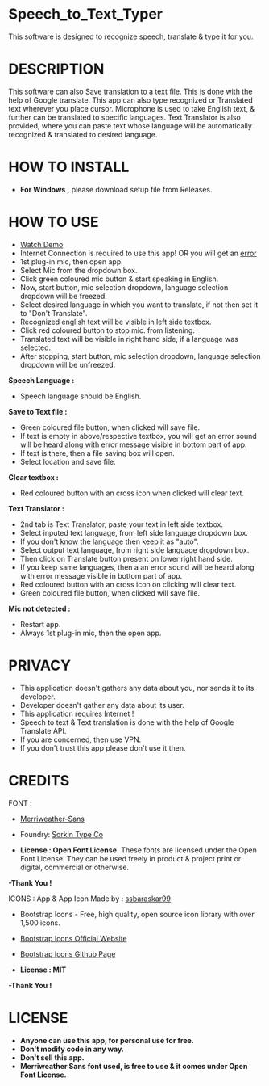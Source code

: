 # Speech_to_Text_Typer
This software is designed to recognize speech, translate &amp; type it for you.

# **DESCRIPTION**
This software can also Save translation to a text file. This is done with the help of Google translate. This app can also type recognized or Translated text wherever you place cursor. Microphone is used to take English text, & further can be translated to specific languages. Text Translator is also provided, where you can paste text whose language will be automatically recognized & translated to desired language.

# HOW TO INSTALL
 - **For Windows ,** please download setup file from Releases.

# HOW TO USE
- [Watch Demo](https://drive.google.com/file/d/1lRYs_1CSeEHPctPkyfyqKbwKdWiHDtE3/view?usp=sharing)
- Internet Connection is required to use this app! OR you will get an [error](https://drive.google.com/file/d/19auxgNl35u2OIHcoKWrpRUtfndjRhHrS/view?usp=sharing)
- 1st plug-in mic, then open app.
- Select Mic from the dropdown box.
- Click green coloured mic button & start speaking in English.
- Now, start button, mic selection dropdown, language selection dropdown will be freezed.
- Select desired language in which you want to translate, if not then set it to "Don't Translate".
- Recognized english text will be visible in left side textbox.
- Click red coloured button to stop mic. from listening.
- Translated text will be visible in right hand side, if a language was selected.
- After stopping, start button, mic selection dropdown, language selection dropdown will be unfreezed.

**Speech Language :**
  - Speech language should be English.

**Save to Text file :**
  - Green coloured file button, when clicked will save file.
  - If text is empty in above/respective textbox, you will get an error sound will be heard along with error 	message visible in bottom part of app.
  - If text is there, then a file saving box will open.
  - Select location and save file.

**Clear textbox :**
  - Red coloured button with an cross icon when clicked will clear text.

**Text Translator :**
  - 2nd tab is Text Translator, paste your text in left side textbox.
  - Select inputed text language, from left side language dropdown box.
  - If you don't know the language then keep it as "auto".
  - Select output text language, from right side language dropdown box.
  - Then click on  Translate button present on lower right hand side.
  - If you keep same languages, then a an error sound will be heard along with error message visible in bottom part of app.
  - Red coloured button with an cross icon on clicking will clear text.
  - Green coloured file button, when clicked will save file.

**Mic not detected :**
  - Restart app.
  - Always 1st plug-in mic, then the open app.

# **PRIVACY**
- This application doesn't gathers any data about you, nor sends it to its developer.
- Developer doesn't gather any data about its user.
- This application requires Internet !
- Speech to text & Text translation is done with the help of Google Translate API.
- If you are concerned, then use VPN.
- If you don't trust this app please don't use it then.

# **CREDITS**
FONT :
- [Merriweather-Sans](https://github.com/SorkinType/Merriweather-Sans)
- Foundry: [Sorkin Type Co](http://sorkintype.com/)

- **License : Open Font License.** These fonts are licensed under the Open Font License. They can be used freely in product & project print or digital, commercial or otherwise. 

**-Thank You !**

ICONS :
App & App Icon Made by : [ssbaraskar99](https://github.com/ssbaraskar99)

- Bootstrap Icons - Free, high quality, open source icon library with over 1,500 icons. 
- [Bootstrap Icons Official Website](https://icons.getbootstrap.com)
- [Bootstrap Icons Github Page](https://github.com/twbs/icons)

- **License : MIT**

**-Thank You !**

# **LICENSE**
- **Anyone can use this app, for personal use for free.**
- **Don't modify code in any way.**
- **Don't sell this app.**
- **Merriweather Sans font used, is free to use & it comes under Open Font License.**
